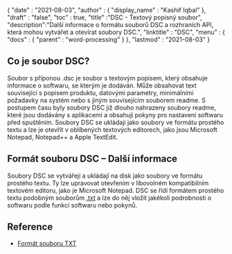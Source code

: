 {
  "date" : "2021-08-03",
  "author" : {
    "display_name" : "Kashif Iqbal"
},
  "draft" : "false",
  "toc" : true,
  "title" :"DSC - Textový popisný soubor",
  "description":"Další informace o formátu souborů DSC a rozhraních API, která mohou vytvářet a otevírat soubory DSC.",
  "linktitle" : "DSC",
  "menu" : {
    "docs" : {
      "parent" : "word-processing"
}
},
  "lastmod" : "2021-08-03"
}

## Co je soubor DSC?

Soubor s příponou .dsc je soubor s textovým popisem, který obsahuje informace o softwaru, se kterým je dodáván. Může obsahovat text související s popisem produktu, datovými parametry, minimálními požadavky na systém nebo s jiným souvisejícím souborem readme. S postupem času byly soubory DSC již dlouho nahrazeny soubory readme, které jsou dodávány s aplikacemi a obsahují pokyny pro nastavení softwaru před spuštěním. Soubory DSC se ukládají jako soubory ve formátu prostého textu a lze je otevřít v oblíbených textových editorech, jako jsou Microsoft Notepad, Notepad++ a Apple TextEdit.

## Formát souboru DSC – Další informace

Soubory DSC se vytvářejí a ukládají na disk jako soubory ve formátu prostého textu. Ty lze upravovat otevřením v libovolném kompatibilním textovém editoru, jako je Microsoft Notepad. DSC se řídí formátem prostého textu podobným souborům [.txt](/cs/word-processing/txt/) a lze do něj vložit jakékoli podrobnosti o softwaru podle funkcí softwaru nebo pokynů.

## Reference

* [Formát souboru TXT](https://en.wikipedia.org/wiki/Text_file)

